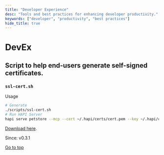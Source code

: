```yaml
---
title: "Developer Experience"
desc: "Tools and best practices for enhancing developer productivity."
keywords: ["developer", "productivity", "best practices"]
hide_title: true
---
```


# DevEx

## Script to help end-users generate self-signed certificates.
### `ssl-cert.sh`

Usage
```bash
# Generate
./scripts/ssl-cert.sh
# Run HAPI Server
hapi serve petstore --mcp --cert ~/.hapi/certs/cert.pem --key ~/.hapi/certs/key.pem
```

[Download here](/scripts/ssl-cert.sh).

Since: v0.3.1

[Go to top](#devex)